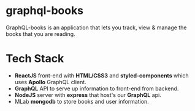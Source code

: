 # graphql-books

GraphQL-books is an application that lets you track, view & manage the books that you are reading.


# Tech Stack

- **ReactJS** front-end with **HTML/CSS3** and **styled-components** which uses **Apollo** GraphQL client.
- **GraphQL** API to serve up information to front-end from backend.
- **NodeJS** server with **express** that host's our **GraphQL** api.
- MLab **mongodb** to store books and user information.
